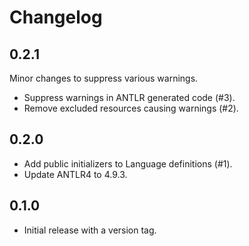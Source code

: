 Changelog
=========

0.2.1
-----

Minor changes to suppress various warnings.

- Suppress warnings in ANTLR generated code (#3).
- Remove excluded resources causing warnings (#2).

0.2.0
-----

- Add public initializers to Language definitions (#1).
- Update ANTLR4 to 4.9.3.


0.1.0
-----

- Initial release with a version tag.
